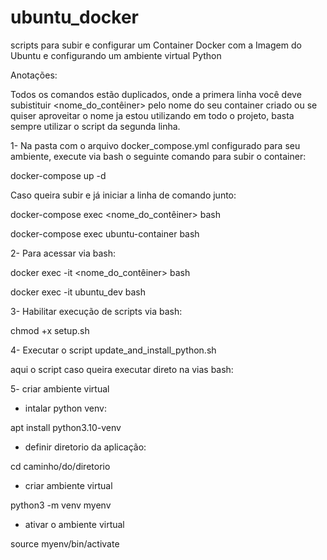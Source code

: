 # ubuntu_docker
scripts para subir e configurar um Container Docker com a Imagem do Ubuntu e configurando um ambiente virtual Python

Anotações: 

Todos os comandos estão duplicados, onde a primera linha você deve subistituir <nome_do_contêiner> pelo nome do seu container criado ou se quiser aproveitar o nome ja estou utilizando em todo o projeto, basta sempre utilizar o script da segunda linha.

1- Na pasta com o arquivo docker_compose.yml configurado para seu ambiente, execute via bash o seguinte comando para subir o container:

docker-compose up -d

Caso queira subir e já iniciar a linha de comando junto:

docker-compose exec <nome_do_contêiner> bash

docker-compose exec ubuntu-container bash

2- Para acessar via bash:

docker exec -it <nome_do_contêiner> bash

docker exec -it ubuntu_dev bash

3- Habilitar execução de scripts via bash:

chmod +x setup.sh

4- Executar o script update_and_install_python.sh

aqui o script caso queira executar direto na vias bash:

5- criar ambiente virtual

- intalar python venv:

apt install python3.10-venv

- definir diretorio da aplicação:

cd caminho/do/diretorio

- criar ambiente virtual

python3 -m venv myenv

- ativar o ambiente virtual

source myenv/bin/activate

